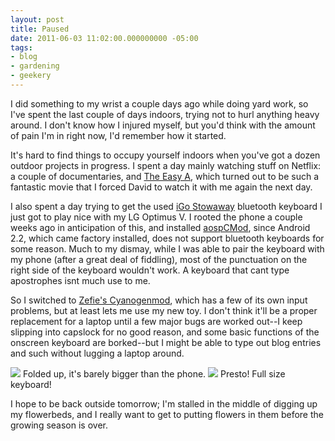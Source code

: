 ```yaml
---
layout: post
title: Paused
date: 2011-06-03 11:02:00.000000000 -05:00
tags:
- blog
- gardening
- geekery
---
```

I did something to my wrist a couple days ago while doing yard work, so I've spent the last couple of days indoors, trying not to hurl anything heavy around. I don't know how I injured myself, but you'd think with the amount of pain I'm in right now, I'd remember how it started.

It's hard to find things to occupy yourself indoors when you've got a dozen outdoor projects in progress. I spent a day mainly watching stuff on Netflix: a couple of documentaries, and <a href="http://www.amazon.com/gp/product/B0036TGSIK/?tag=allispar-20">The Easy A</a>, which turned out to be such a fantastic movie that I forced David to watch it with me again the next day.

I also spent a day trying to get the used <a href="http://www.amazon.com/dp/product/B0002OKCXE/?tag=allispar-20">iGo Stowaway</a> bluetooth keyboard I just got to play nice with my LG Optimus V. I rooted the phone a couple weeks ago in anticipation of this, and installed <a href="http://romrepo.info/wiki/index.php?title=What_is_aospCMod">aospCMod</a>, since Android 2.2, which came factory installed, does not support bluetooth keyboards for some reason. Much to my dismay, while I was able to pair the keyboard with my phone (after a great deal of fiddling), most of the punctuation on the right side of the keyboard wouldn't work. A keyboard that cant type apostrophes isnt much use to me.

So I switched to <a href="http://forum.androidcentral.com/optimus-v-rooting-roms-hacks/62730-zefies-cm7-optimus-v-current-03012011-a.html">Zefie's Cyanogenmod</a>, which has a few of its own input problems, but at least lets me use my new toy. I don't think it'll be a proper replacement for a laptop until a few major bugs are worked out--I keep slipping into capslock for no good reason, and some basic functions of the onscreen keyboard are borked--but I might be able to type out blog entries and such without lugging a laptop around.

<img src="http://lh4.ggpht.com/-T3KPXG6FUek/Te2t527vugI/AAAAAAAAADo/Onr1q5tpNP0/h740/IMG_2591.JPG" />  
Folded up, it's barely bigger than the phone.

<img src="http://lh4.ggpht.com/-lS2vRtjZm10/Te2uETehtLI/AAAAAAAAADs/luvtTY4JjnQ/h740/IMG_2592.JPG" />  
Presto! Full size keyboard!

I hope to be back outside tomorrow; I'm stalled in the middle of digging up my flowerbeds, and I really want to get to putting flowers in them before the growing season is over.
